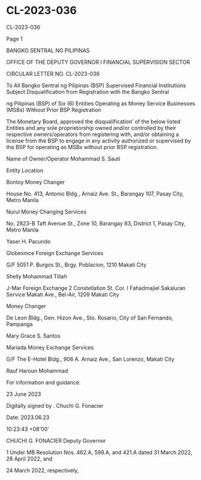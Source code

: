 # CL-2023-036

CL-2023-036

Page 1

BANGKO SENTRAL NG PILIPINAS

OFFICE OF THE DEPUTY GOVERNOR I FINANCIAL SUPERVISION SECTOR

CIRCULAR LETTER NO. CL-2023-036

To All Bangko Sentral ng Pilipinas (BSP) Supervised Financial Institutions Subject Disqualification from Registration with the Bangko Sentral

ng Pilipinas (BSP) of Six (6) Entities Operating as Money Service Businesses (MSBs) Without Prior BSP Registration

The Monetary Board, approved the disqualification’ of the below listed Entities and any sole proprietorship owned and/or controlled by their respective owners/operators from registering with, and/or obtaining a license from the BSP to engage in any activity authorized or supervised by the BSP for operating as MSBs without prior BSP registration.

Name of Owner/Operator Mohammad S. Sauti

Entity Location

Bontoy Money Changer

House No. 413, Antonio Bldg., Arnaiz Ave. St., Barangay 107, Pasay City, Metro Manila

Nurul Money Changing Services

No. 2823-B Taft Avenue St., Zone 10, Barangay 83, District 1, Pasay City, Metro Manila

Yaser H. Pacundo

Globexmce Foreign Exchange Services

G/F 5051 P. Burgos St., Brgy. Poblacion, 1210 Makati City

Shelly Mohammad Tillah

J-Mar Foreign Exchange 2 Constellation St. Cor. I Fahadmajiel Sakaluran Service Makati Ave., Bel-Air, 1209 Makati City

Money Changer

De Leon Bldg., Gen. Hizon Ave., Sto. Rosario, City of San Fernando, Pampanga

Mary Grace S. Santos

Mariada Money Exchange Services

G/F The E-Hotel Bldg., 906 A. Arnaiz Ave., San Lorenzo, Makati City

Rauf Haroun Mohammad

For information and guidance.

23 June 2023

Digitally signed by . Chuchi G. Fonacier

Date: 2023.06.23

10:23:43 +08'00'

CHUCHI G. FONACIER Deputy Governor

1 Under MB Resolution Nos. 462.A, 598.A, and 421.A dated 31 March 2022, 28 April 2022, and

24 March 2022, respectively,